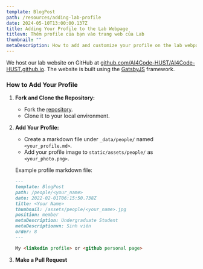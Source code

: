 ```yaml
---
template: BlogPost
path: /resources/adding-lab-profile
date: 2024-05-10T13:00:00.137Z
title: Adding Your Profile to the Lab Webpage
titlevn: Thêm profile của bạn vào trang web của Lab
thumbnail: ""
metaDescription: How to add and customize your profile on the lab webpage
---
```


We host our lab website on GitHub at [github.com/AI4Code-HUST/AI4Code-HUST.github.io](https://github.com/AI4Code-HUST/AI4Code-HUST.github.io). The website is built using the [GatsbyJS](https://www.gatsbyjs.com/) framework.

### How to Add Your Profile

1. **Fork and Clone the Repository:**
   - Fork the [repository](https://github.com/AI4Code-HUST/AI4Code-HUST.github.io).
   - Clone it to your local environment.

2. **Add Your Profile:**
   - Create a markdown file under `_data/people/` named `<your_profile.md>`.
   - Add your profile image to `static/assets/people/` as `<your_photo.png>`.

   Example profile markdown file:

   ```markdown
   ---
   template: BlogPost
   path: /people/<your_name>
   date: 2022-02-01T06:15:50.738Z
   title: <Your Name>
   thumbnail: /assets/people/<your_name>.jpg
   position: member
   metaDescription: Undergraduate Student
   metaDescriptionvn: Sinh viên
   order: 8
   ---

   My <linkedin profile> or <github personal page>
   ```

3. **Make a Pull Request**
